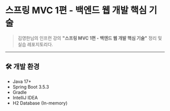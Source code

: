 # 스프링 MVC 1편 - 백엔드 웹 개발 핵심 기술

> 김영한님의 인프런 강의 **"스프링 MVC 1편 - 백엔드 웹 개발 핵심 기술"** 정리 및 실습 레포지토리다.

---

## 🛠️ 개발 환경

- Java 17+
- Spring Boot 3.5.3
- Gradle
- IntelliJ IDEA
- H2 Database (In-memory)